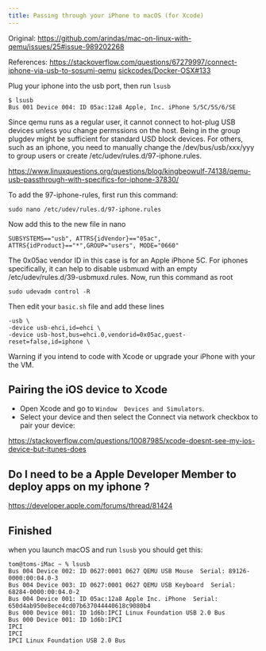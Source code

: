 ```yaml
---
title: Passing through your iPhone to macOS (for Xcode)
--- 
```

Original: https://github.com/arindas/mac-on-linux-with-qemu/issues/25#issue-989202268

References: https://stackoverflow.com/questions/67279997/connect-iphone-via-usb-to-sosumi-qemu [sickcodes/Docker-OSX#133](https://github.com/sickcodes/Docker-OSX/issues/133)

Plug your iphone into the usb port, then run `lsusb`

```
$ lsusb
Bus 001 Device 004: ID 05ac:12a8 Apple, Inc. iPhone 5/5C/5S/6/SE
```

Since qemu runs as a regular user, it cannot connect to hot-plug USB devices unless you change permssions on the host. Being in the group plugdev might be sufficient for standard USD block devices. For others, such as an iphone, you need to manually change the /dev/bus/usb/xxx/yyy to group users or create /etc/udev/rules.d/97-iphone.rules.

https://www.linuxquestions.org/questions/blog/kingbeowulf-74138/qemu-usb-passthrough-with-specifics-for-iphone-37830/

To add the 97-iphone-rules, first run this command:

```
sudo nano /etc/udev/rules.d/97-iphone.rules
```

Now add this to the new file in nano

```
SUBSYSTEMS=="usb", ATTRS{idVendor}=="05ac", ATTRS{idProduct}=="*",GROUP="users", MODE="0660"
```

The 0x05ac vendor ID in this case is for an Apple iPhone 5C. For iphones specifically, it can help to disable usbmuxd with an empty /etc/udev/rules.d/39-usbmuxd.rules. Now, run this command as root

```
sudo udevadm control -R
```

Then edit your `basic.sh` file and add these lines

```
-usb \
-device usb-ehci,id=ehci \
-device usb-host,bus=ehci.0,vendorid=0x05ac,guest-reset=false,id=iphone \
```

Warning if you intend to code with Xcode or upgrade your iPhone with your the VM.

## Pairing the iOS device to Xcode
* Open Xcode and go to `Window  Devices and Simulators`.
* Select your device and then select the Connect via network checkbox to pair your device:

https://stackoverflow.com/questions/10087985/xcode-doesnt-see-my-ios-device-but-itunes-does

## Do I need to be a Apple Developer Member to deploy apps on my iphone ?
https://developer.apple.com/forums/thread/81424

## Finished

when you launch macOS and run `lsusb` you should get this:

```
tom@toms-iMac ~ % lsusb
Bus 004 Device 002: ID 0627:0001 0627 QEMU USB Mouse  Serial: 89126-0000:00:04.0-3
Bus 004 Device 003: ID 0627:0001 0627 QEMU USB Keyboard  Serial: 68284-0000:00:04.0-2
Bus 004 Device 001: ID 05ac:12a8 Apple Inc. iPhone  Serial: 650d4ab950e8ece4cd07b637044440618c9080b4
Bus 000 Device 001: ID 1d6b:IPCI Linux Foundation USB 2.0 Bus 
Bus 000 Device 001: ID 1d6b:IPCI
IPCI
IPCI
IPCI Linux Foundation USB 2.0 Bus
```

